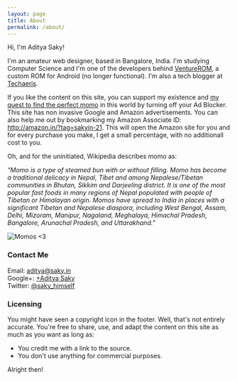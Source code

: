 ```yaml
---
layout: page
title: About
permalink: /about/
---
```


Hi, I'm Aditya Saky!

I'm an amateur web designer, based in Bangalore, India. I'm studying Computer Science and I'm one of the developers behind <a href="https://plus.google.com/communities/113182664923280225609" target="_blank">VentureROM</a>, a custom ROM for Android (no longer functional). I'm also a tech blogger at <a href="http://techaeris.com/author/adityasaky" target="_blank">Techaeris</a>.

If you like the content on this site, you can support my existence and <a href="http://saky.in/momos" target="_blank">my quest to find the perfect momo</a> in this world by turning off your Ad Blocker. This site has non invasive Google and Amazon advertisements. You can also help me out by bookmarking my Amazon Associate ID: <a href="http://amazon.in/?tag=sakyin-21" target="_blank">http://amazon.in/?tag=sakyin-21</a>. This will open the Amazon site for you and for every purchase you make, I get a small percentage, with no additionall cost to you.

Oh, and for the uninitiated, Wikipedia describes momo as:

<i>"Momo is a type of steamed bun with or without filling. Momo has become a traditional delicacy in Nepal, Tibet and among Nepalese/Tibetan communities in Bhutan, Sikkim and Darjeeling district. It is one of the most popular fast foods in many regions of Nepal populated with people of Tibetan or Himalayan origin. Momos have spread to India in places with a significant Tibetan and Nepalese diaspora, including West Bengal, Assam, Delhi, Mizoram, Manipur, Nagaland, Meghalaya, Himachal Pradesh, Bangalore, Arunachal Pradesh, and Uttarakhand."</i>

![Momos <3](http://saky.in/images/momo.jpg "Taken from Wikipedia")

### Contact Me

Email: [aditya@saky.in](mailto:aditya@saky.in)
<br>
Google+: <a href="http://google.com/+AdityaSaky" target="_blank">+Aditya Saky</a>
<br>
Twitter: <a href="https://twitter.com/saky_himself" target="_blank">@saky_himself</a>

<a name="licensing"></a>
### Licensing

You might have seen a copyright icon in the footer. Well, that's not entirely accurate. You're free to share, use, and adapt the content on this site as much as you want as long as:
<ul>
<li>You credit me with a link to the source.</li>
<li>You don't use anything for commercial purposes.</li>
</ul>
Alright then!
